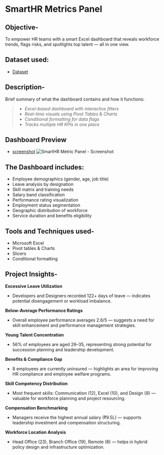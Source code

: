 # SmartHR Metrics Panel

## Objective-
   To empower HR teams with a smart Excel dashboard that reveals workforce trends, flags risks, and spotlights top talent — all in one view.

## Dataset used:
-  <a href="https://github.com/Neha-Kashyap-15/HR_KPI_Performance_Tracker/blob/main/SmartHR%20Metric%20Panel.xlsx">Dataset</a>


## Description-
   Brief summary of what the dashboard contains and how it functions:

> - *Excel-based dashboard with interactive filters*  
> - *Real-time visuals using Pivot Tables & Charts*  
> - *Conditional formatting for data flags*  
> - *Tracks multiple HR KPIs in one place*

## Dashboard Preview
- <a href="https://github.com/Neha-Kashyap-15/HR_KPI_Performance_Tracker/blob/main/SmartHR%20Metric%20Panel%20-%20Screenshot.png">screenshot</a>
![SmartHR Metric Panel - Screenshot](https://github.com/user-attachments/assets/98437f3f-0aeb-400b-9a07-5c6d94cdacb0)


##  The Dashboard includes:

  - Employee demographics (gender, age, job title)
  - Leave analysis by designation
  - Skill matrix and training needs
  - Salary band classification
  - Performance rating visualization
  - Employment status segmentation
  - Geographic distribution of workforce
  - Service duration and benefits eligibility

 ## Tools and Techniques used-

  - Microsoft Excel
  - Pivot tables & Charts
  - Slicers
  - Conditional formatting

 ## Project Insights-

  **Excessive Leave Utilization**
   - Developers and Designers recorded 122+ days of leave — indicates potential disengagement or workload imbalance.

  **Below-Average Performance Ratings**
   - Overall employee performance averages 2.6/5 — suggests a need for skill enhancement and performance management strategies.

 **Young Talent Concentration**
  - 56% of employees are aged 26–35, representing strong potential for succession planning and leadership development.

**Benefits & Compliance Gap**
 - 8 employees are currently uninsured — highlights an area for improving HR compliance and employee welfare programs.

**Skill Competency Distribution**
 - Most frequent skills: Communication (12), Excel (10), and Design (8) — valuable for workforce planning and project resourcing.

**Compensation Benchmarking**
-  Managers receive the highest annual salary (₹9.5L) — supports leadership investment and compensation structuring.

**Workforce Location Analysis**
 - Head Office (23), Branch Office (19), Remote (8) — helps in hybrid policy design and infrastructure optimization.

   

 
